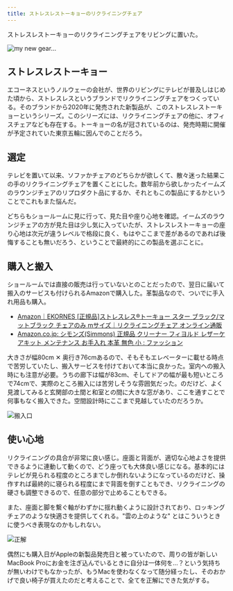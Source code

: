```yaml
---
title: ストレスレストーキョーのリクライニングチェア
---
```


ストレスレストーキョーのリクライニングチェアをリビングに置いた。

![](https://i.imgur.com/4k66tvbh.jpg "my new gear...")

## ストレスレストーキョー

エコーネスというノルウェーの会社が、世界のリビングにテレビが普及しはじめた頃から、ストレスレスというブランドでリクライニングチェアをつくっている。そのブランドから2020年に発売された新製品が、このストレスレストーキョーというシリーズ。このシリーズには、リクライニングチェアの他に、オフィスチェアなども存在する。トーキョーの名が冠されているのは、発売時期に開催が予定されていた東京五輪に因んでのことだろう。

## 選定

テレビを置いて以来、ソファかチェアのどちらかが欲しくて、散々迷った結果この手のリクライニングチェアを置くことにした。数年前から欲しかったイームズのラウンジチェアのリプロダクト品にするか、それともこの製品にするかということでこれもまた悩んだ。

どちらもショールームに見に行って、見た目や座り心地を確認。イームズのラウンジチェアの方が見た目は少し気に入っていたが、ストレスレストーキョーの座り心地は次元が違うレベルで格段に良く、もはやここまで差があるのであれば後悔することも無いだろう、ということで最終的にこの製品を選ぶことに。

## 購入と搬入

ショールームでは直接の販売は行っていないとのことだったので、翌日に届いて搬入のサービスも付けられるAmazonで購入した。革製品なので、ついでに手入れ用品も購入。

- [Amazon｜EKORNES [正規品]ストレスレス®トーキョー スター ブラック/マットブラック チェアのみ mサイズ｜リクライニングチェア オンライン通販](https://www.amazon.co.jp/dp/B08B3G15YX?th=1)
- [Amazon.co.jp: シモンズ(Simmons) 正規品 クリーナー フィヨルド レザーケアキット メンテナンス お手入れ 本革 無色 小 : ファッション](https://www.amazon.co.jp/dp/B08YZ11SQS)

大きさが幅80cm ✕ 奥行き76cmあるので、そもそもエレベーターに載せる時点で苦労していたし、搬入サービスを付けておいて本当に良かった。室内への搬入時にも注意が必要。うちの廊下は幅が83cm、そしてドアの幅が最も短いところで74cmで、実際のところ搬入には苦労しそうな雰囲気だった。のだけど、よく見渡してみると玄関部の土間と和室との間に大きな窓があり、ここを通すことで何事もなく搬入できた。空間設計時にここまで見越していたのだろうか。

![](https://i.imgur.com/RCINUbhh.jpg "搬入口")

## 使い心地

リクライニングの具合が非常に良い感じ。座面と背面が、適切な心地よさを提供できるように連動して動くので、どう座っても大体良い感じになる。基本的にはテレビが見られる程度のところまでしか倒れないようになっているのだけど、操作すれば最終的に寝られる程度にまで背面を倒すこともでき、リクライニングの硬さも調整できるので、任意の部分で止めることもできる。

また、座面と脚を繋ぐ軸がわずかに揺れ動くように設計されており、ロッキングチェアのような快適さを提供してくれる。"雲の上のような" とはこういうときに使うべき表現なのかもしれない。

![](https://i.imgur.com/EZUNf1ph.jpg "正解")

偶然にも購入日がAppleの新製品発売日と被っていたので、周りの皆が新しいMacBook Proにお金を注ぎ込んでいるときに自分は一体何を…？という気持ちが無いわけでもなかったが、もうMacを使わなくなって随分経ったし、そのおかげで良い椅子が買えたのだと考えることで、全てを正解にできた気がする。

